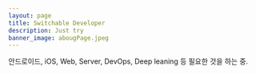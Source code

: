 ```yaml
---
layout: page
title: Switchable Developer
description: Just try
banner_image: abougPage.jpeg
---
```


안드로이드, iOS, Web, Server, DevOps, Deep leaning 등 필요한 것을 하는 중.
